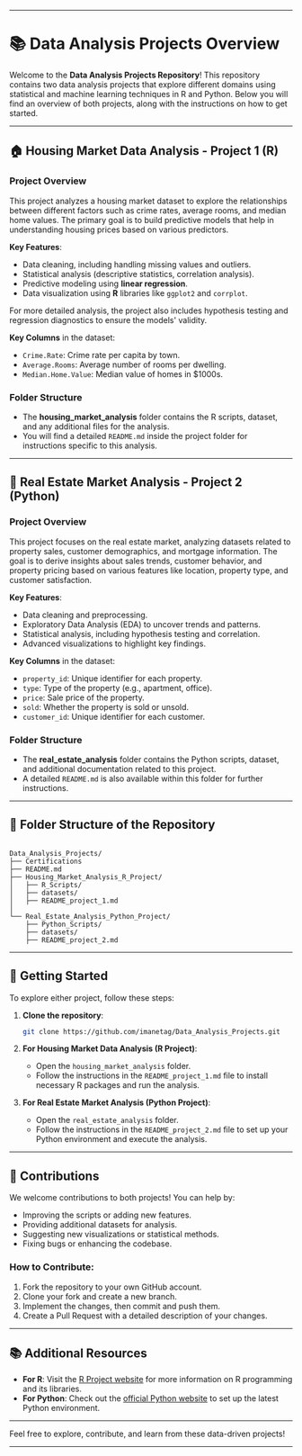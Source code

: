 
---

# 📚 Data Analysis Projects Overview

Welcome to the **Data Analysis Projects Repository**! This repository contains two data analysis projects that explore different domains using statistical and machine learning techniques in R and Python. Below you will find an overview of both projects, along with the instructions on how to get started.

---

## 🏠 Housing Market Data Analysis - Project 1 (R)

### Project Overview
This project analyzes a housing market dataset to explore the relationships between different factors such as crime rates, average rooms, and median home values. The primary goal is to build predictive models that help in understanding housing prices based on various predictors.

**Key Features**:
- Data cleaning, including handling missing values and outliers.
- Statistical analysis (descriptive statistics, correlation analysis).
- Predictive modeling using **linear regression**.
- Data visualization using **R** libraries like `ggplot2` and `corrplot`.

For more detailed analysis, the project also includes hypothesis testing and regression diagnostics to ensure the models' validity.

**Key Columns** in the dataset:
- `Crime.Rate`: Crime rate per capita by town.
- `Average.Rooms`: Average number of rooms per dwelling.
- `Median.Home.Value`: Median value of homes in $1000s.
  
### Folder Structure
- The **housing_market_analysis** folder contains the R scripts, dataset, and any additional files for the analysis.
- You will find a detailed `README.md` inside the project folder for instructions specific to this analysis.

---

## 🏢 Real Estate Market Analysis - Project 2 (Python)

### Project Overview
This project focuses on the real estate market, analyzing datasets related to property sales, customer demographics, and mortgage information. The goal is to derive insights about sales trends, customer behavior, and property pricing based on various features like location, property type, and customer satisfaction.

**Key Features**:
- Data cleaning and preprocessing.
- Exploratory Data Analysis (EDA) to uncover trends and patterns.
- Statistical analysis, including hypothesis testing and correlation.
- Advanced visualizations to highlight key findings.
  
**Key Columns** in the dataset:
- `property_id`: Unique identifier for each property.
- `type`: Type of the property (e.g., apartment, office).
- `price`: Sale price of the property.
- `sold`: Whether the property is sold or unsold.
- `customer_id`: Unique identifier for each customer.

### Folder Structure
- The **real_estate_analysis** folder contains the Python scripts, dataset, and additional documentation related to this project.
- A detailed `README.md` is also available within this folder for further instructions.

---

## 📂 Folder Structure of the Repository

```plaintext

Data_Analysis_Projects/
├── Certifications
├── README.md
├── Housing_Market_Analysis_R_Project/
│   ├── R_Scripts/
│   ├── datasets/
│   ├── README_project_1.md
│
└── Real_Estate_Analysis_Python_Project/
    ├── Python_Scripts/
    ├── datasets/
    ├── README_project_2.md

```

---

## 🚀 Getting Started

To explore either project, follow these steps:

1. **Clone the repository**:
   ```bash
   git clone https://github.com/imanetag/Data_Analysis_Projects.git
   ```

2. **For Housing Market Data Analysis (R Project)**:
   - Open the `housing_market_analysis` folder.
   - Follow the instructions in the `README_project_1.md` file to install necessary R packages and run the analysis.

3. **For Real Estate Market Analysis (Python Project)**:
   - Open the `real_estate_analysis` folder.
   - Follow the instructions in the `README_project_2.md` file to set up your Python environment and execute the analysis.

---

## 🤝 Contributions

We welcome contributions to both projects! You can help by:

- Improving the scripts or adding new features.
- Providing additional datasets for analysis.
- Suggesting new visualizations or statistical methods.
- Fixing bugs or enhancing the codebase.

### How to Contribute:
1. Fork the repository to your own GitHub account.
2. Clone your fork and create a new branch.
3. Implement the changes, then commit and push them.
4. Create a Pull Request with a detailed description of your changes.

---

## 📚 Additional Resources

- **For R**: Visit the [R Project website](https://www.r-project.org/) for more information on R programming and its libraries.
- **For Python**: Check out the [official Python website](https://www.python.org/) to set up the latest Python environment.

---

Feel free to explore, contribute, and learn from these data-driven projects!

---
